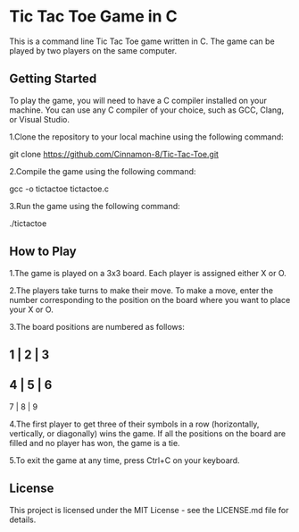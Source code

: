 
# Tic Tac Toe Game in C
This is a command line Tic Tac Toe game written in C. The game can be played by two players on the same computer.

## Getting Started
To play the game, you will need to have a C compiler installed on your machine. You can use any C compiler of your choice, such as GCC, Clang, or Visual Studio.

1.Clone the repository to your local machine using the following command:

git clone https://github.com/Cinnamon-8/Tic-Tac-Toe.git

2.Compile the game using the following command:

 gcc -o tictactoe tictactoe.c

3.Run the game using the following command:

 ./tictactoe


## How to Play
1.The game is played on a 3x3 board. Each player is assigned either X or O.

2.The players take turns to make their move. To make a move, enter the number corresponding to the position on the board where you want to place your X or O.

3.The board positions are numbered as follows:

   1 | 2 | 3
   ---------
   4 | 5 | 6
   ---------
   7 | 8 | 9

4.The first player to get three of their symbols in a row (horizontally, vertically, or diagonally) wins the game. If all the positions on the board are filled and no player has won, the game is a tie.

5.To exit the game at any time, press Ctrl+C on your keyboard.

## License
This project is licensed under the MIT License - see the LICENSE.md file for details.



